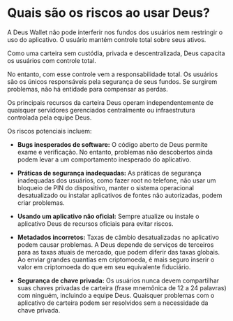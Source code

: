 # Quais são os riscos ao usar Deus?

A Deus Wallet não pode interferir nos fundos dos usuários nem restringir o uso do aplicativo. O usuário mantém controle total sobre seus ativos.

Como uma carteira sem custódia, privada e descentralizada, Deus capacita os usuários com controle total.

No entanto, com esse controle vem a responsabilidade total. Os usuários são os únicos responsáveis ​​pela segurança de seus fundos. Se surgirem problemas, não há entidade para compensar as perdas.

Os principais recursos da carteira Deus operam independentemente de quaisquer servidores gerenciados centralmente ou infraestrutura controlada pela equipe Deus.

Os riscos potenciais incluem:

- **Bugs inesperados de software:** O código aberto de Deus permite exame e verificação. No entanto, problemas não descobertos ainda podem levar a um comportamento inesperado do aplicativo.

- **Práticas de segurança inadequadas:** As práticas de segurança inadequadas dos usuários, como fazer root no telefone, não usar um bloqueio de PIN do dispositivo, manter o sistema operacional desatualizado ou instalar aplicativos de fontes não autorizadas, podem criar problemas.

- **Usando um aplicativo não oficial:** Sempre atualize ou instale o aplicativo Deus de recursos oficiais para evitar riscos.

- **Metadados incorretos:** Taxas de câmbio desatualizadas no aplicativo podem causar problemas. A Deus depende de serviços de terceiros para as taxas atuais de mercado, que podem diferir das taxas globais. Ao enviar grandes quantias em criptomoeda, é mais seguro inserir o valor em criptomoeda do que em seu equivalente fiduciário.

- **Segurança de chave privada:** Os usuários nunca devem compartilhar suas chaves privadas de carteira (frase mnemônica de 12 a 24 palavras) com ninguém, incluindo a equipe Deus. Quaisquer problemas com o aplicativo de carteira podem ser resolvidos sem a necessidade da chave privada.